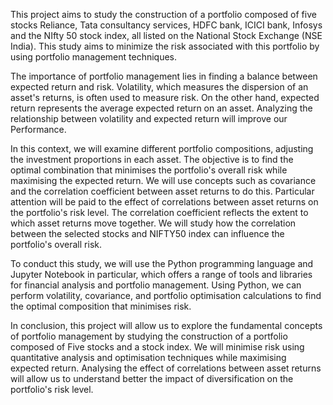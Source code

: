 This project aims to study the construction of a portfolio composed of five stocks Reliance, Tata consultancy services, HDFC bank, ICICI bank, Infosys and the NIfty 50 stock index, all listed on the National Stock Exchange (NSE India). This study aims to minimize the risk associated with this portfolio by using portfolio management techniques.

The importance of portfolio management lies in finding a balance between expected return and risk. Volatility, which measures the dispersion of an asset's returns, is often used to measure risk. On the other hand, expected return represents the average expected return on an asset. Analyzing the relationship between volatility and expected return will improve our Performance.

In this context, we will examine different portfolio compositions, adjusting the investment proportions in each asset. The objective is to find the optimal combination that minimises the portfolio's overall risk while maximising the expected return. We will use concepts such as covariance and the correlation coefficient between asset returns to do this. Particular attention will be paid to the effect of correlations between asset returns on the portfolio's risk level. The correlation coefficient reflects the extent to which asset returns move together. We will study how the correlation between the selected stocks and NIFTY50 index can influence the portfolio's overall risk.

To conduct this study, we will use the Python programming language and Jupyter Notebook in particular, which offers a range of tools and libraries for financial analysis and portfolio management. Using Python, we can perform volatility, covariance, and portfolio optimisation calculations to find the optimal composition that minimises risk.

In conclusion, this project will allow us to explore the fundamental concepts of portfolio management by studying the construction of a portfolio composed of Five stocks and a stock index. We will minimise risk using quantitative analysis and optimisation techniques while maximising expected return. Analysing the effect of correlations between asset returns will allow us to understand better the impact of diversification on the portfolio's risk level.
